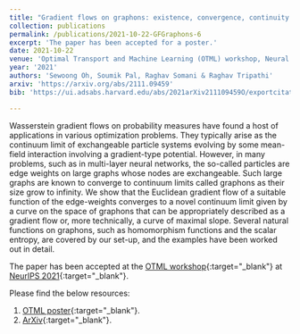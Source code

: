 ```yaml
---
title: "Gradient flows on graphons: existence, convergence, continuity equations"
collection: publications
permalink: /publications/2021-10-22-GFGraphons-6
excerpt: 'The paper has been accepted for a poster.'
date: 2021-10-22
venue: 'Optimal Transport and Machine Learning (OTML) workshop, Neural Information Processing Systems (NeurIPS)'
year: '2021'
authors: 'Sewoong Oh, Soumik Pal, Raghav Somani & Raghav Tripathi'
arxiv: 'https://arxiv.org/abs/2111.09459'
bib: 'https://ui.adsabs.harvard.edu/abs/2021arXiv211109459O/exportcitation'

---
```


Wasserstein gradient flows on probability measures have found a host of applications in various optimization problems. They typically arise as the continuum limit of exchangeable particle systems evolving by some mean-field interaction involving a gradient-type potential. However, in many problems, such as in multi-layer neural networks, the so-called particles are edge weights on large graphs whose nodes are exchangeable. Such large graphs are known to converge to continuum limits called graphons as their size grow to infinity. We show that the Euclidean gradient flow of a suitable function of the edge-weights converges to a novel continuum limit given by a curve on the space of graphons that can be appropriately described as a gradient flow or, more technically, a curve of maximal slope. Several natural functions on graphons, such as homomorphism functions and the scalar entropy, are covered by our set-up, and the examples have been worked out in detail.

The paper has been accepted at the [OTML workshop](https://otml2021.github.io/){:target="_blank"} at [NeurIPS 2021](https://nips.cc/Conferences/2021){:target="_blank"}.

Please find the below resources:
1. [OTML poster](https://raghavsomani.github.io/publications/files/OTML_poster_Gradient_Flows_on_Graphons.pdf){:target="_blank"}.
2. [ArXiv](https://arxiv.org/abs/2111.09459){:target="_blank"}.
